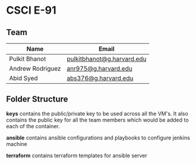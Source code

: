 # CSCI E-91

## Team 

| Name              |           Email             | 
|-------------------|-----------------------------| 
| Pulkit Bhanot     | pulkitbhanot@g.harvard.edu  |
| Andrew Rodriguez  | anr975@g.harvard.edu        |
| Abid Syed         | abs376@g.harvard.edu        |


## Folder Structure
  **keys** contains the public/private key to be used across all the VM's. It also contains the public key for all the team members which would be added to each of the container.
  
  **ansible** contains ansible configurations and playbooks to configure jenkins machine
  
  **terraform** contains terraform templates for ansible server
